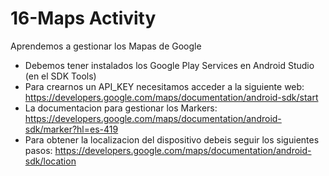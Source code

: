 # 16-Maps Activity

Aprendemos a gestionar los Mapas de Google

- Debemos tener instalados los Google Play Services en Android Studio (en el SDK Tools)
- Para crearnos un API_KEY necesitamos acceder a la siguiente web:
https://developers.google.com/maps/documentation/android-sdk/start
- La documentacion para gestionar los Markers:
https://developers.google.com/maps/documentation/android-sdk/marker?hl=es-419
- Para obtener la localizacion del dispositivo debeis seguir los siguientes pasos:
https://developers.google.com/maps/documentation/android-sdk/location

